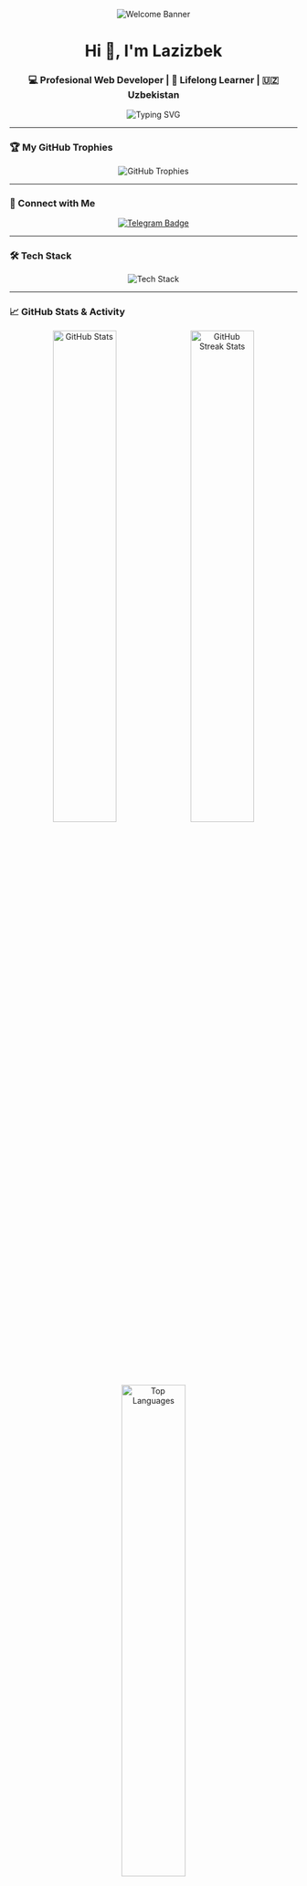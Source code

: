 <!-- Banner -->
<p align="center">
<img src="https://capsule-render.vercel.app/api?type=waving&color=gradient&height=200&section=header&text=Welcome%20to%20Akramov's%20GitHub!&fontSize=50&fontColor=ffffff&animation=fadeIn" alt="Welcome Banner" />
</p>

<h1 align="center">Hi 👋, I'm Lazizbek</h1>
<h3 align="center">💻 Profesional  Web Developer | 🧠 Lifelong Learner | 🇺🇿 Uzbekistan</h3>

<p align="center">
  <img src="https://readme-typing-svg.herokuapp.com?font=Fira+Code&size=24&pause=1000&color=00F7FF&center=true&vCenter=true&width=600&lines=Web+%7C+Bot+Developer+%7C+Gamer;Open+to+collaboration+%26+freelance+projects;Follow+me+on+YouTube+for+cool+content!" alt="Typing SVG" />
</p>

---

### 🏆 My GitHub Trophies

<p align="center">
  <img src="https://github-profile-trophy.vercel.app/?username=ElbekIT&theme=radical&no-frame=true&column=7" alt="GitHub Trophies"/>
</p>

---

### 🔗 Connect with Me

<p align="center">
<a href="https://t.me/akramov.exe" target="_blank"><img src="https://img.shields.io/badge/Telegram-26A5E4?style=for-the-badge&logo=telegram&logoColor=white" alt="Telegram Badge"/></a>
</p>

---

### 🛠️ Tech Stack

<p align="center">
  <img src="https://skillicons.dev/icons?i=html,css,js,react,nodejs,express,python,mongodb,git,github,vscode,figma" alt="Tech Stack" />
</p>

---

### 📈 GitHub Stats & Activity

<!-- Stats and Contributions Section -->

<p align="center">
  <img width="47%" src="https://github-readme-stats.vercel.app/api?username=ElbekIT&show_icons=true&count_private=true&hide_title=true&hide_border=true&theme=tokyonight&include_all_commits=true&hide=prs&card_width=400" alt="GitHub Stats"/>
  <img width="47%" src="https://github-readme-streak-stats.herokuapp.com?user=ElbekIT&theme=tokyonight&date_format=M%20j%5B%2C%20Y%5D&card_width=400" alt="GitHub Streak Stats"/>
</p>

<p align="center">
  <img width="47%" src="https://github-readme-stats.vercel.app/api/top-langs/?username=ElbekIT&layout=compact&theme=tokyonight&hide_border=true" alt="Top Languages"/>
</p>

<p align="center">
  <img width="47%" src="https://github-readme-activity-graph.vercel.app/graph?username=ElbekIT&theme=github-compact&area=true&hide_border=true" alt="Activity Graph"/>
</p>

---


---

### 📌 About Me

- 🔭 I’m building powerful bots and websites
- 🧠 Always learning something new
- 🎮 Love mixing gaming and codingf
- 📫 Reach me via Telegram: [@akramov.exe](https://t.me/elbekwep)

---

> “Create. Code. Conquer.” – Lazizbek

<p align="center">
  <img src="https://capsule-render.vercel.app/api?type=waving&color=gradient&height=120&section=footer" />
</p>
